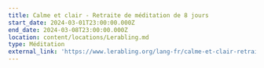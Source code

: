 ```yaml
---
title: Calme et clair - Retraite de méditation de 8 jours
start_date: 2024-03-01T23:00:00.000Z
end_date: 2024-03-08T23:00:00.000Z
location: content/locations/Lerabling.md
type: Méditation
external_link: 'https://www.lerabling.org/lang-fr/calme-et-clair-retraite-de-meditation'
---
```



